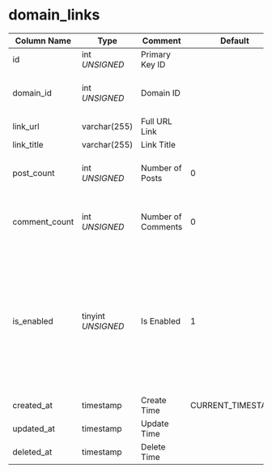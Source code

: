 # domain_links

| Column Name | Type | Comment | Default | Null | Remark |
| --- | --- | --- | --- | --- | --- |
| id | int *UNSIGNED* | Primary Key ID | | NO | Auto Increment |
| domain_id | int *UNSIGNED* | Domain ID |  | NO | Related field [domains->id](domains.md) |
| link_url | varchar(255) | Full URL Link |  | NO |  |
| link_title | varchar(255) | Link Title |  | YES |  |
| post_count | int *UNSIGNED* | Number of Posts | 0 | NO | Number of posts containing this link |
| comment_count | int *UNSIGNED* | Number of Comments | 0 | NO | Number of comments containing this link |
| is_enabled | tinyint *UNSIGNED* | Is Enabled | 1 | NO | 0.Disabled / 1.Enabled<br>Disabled means the link URL cannot be parsed into a hyperlink and is displayed as plain text only |
| created_at | timestamp | Create Time | CURRENT_TIMESTAMP | NO |  |
| updated_at | timestamp | Update Time |  | YES |  |
| deleted_at | timestamp | Delete Time |  | YES |  |